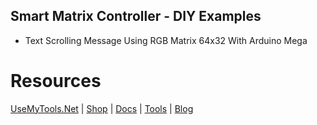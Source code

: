 ## Smart Matrix Controller - DIY Examples ##

* Text Scrolling Message Using RGB Matrix 64x32 With Arduino Mega

# Resources #
[UseMyTools.Net](https://usemytools.net) | [Shop](https://shop.usemytools.net/) | [Docs](https://usemytools.net) | [Tools](https://usemytools.net/tools/) | [Blog](https://usemytools.net/blog/)
